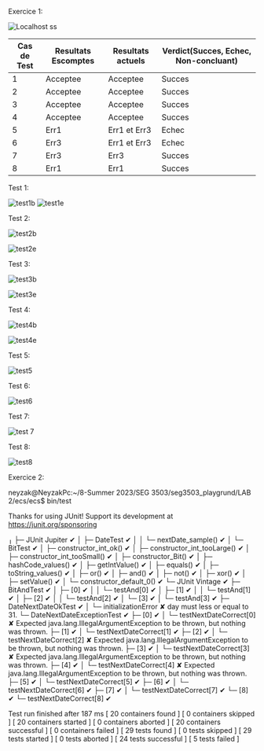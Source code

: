 
Exercice 1:

![Localhost ss](https://github.com/Talb057/seg3503_playgrund/assets/71707486/652155ee-2e70-4e97-b638-6d75de0fcead)



Cas de Test | Resultats Escomptes | Resultats actuels | Verdict(Succes, Echec, Non-concluant) 
--- | --- | --- | --- 
1 | Acceptee | Acceptee| Succes 
2 | Acceptee | Acceptee | Succes 
3 | Acceptee | Acceptee | Succes
4 | Acceptee | Acceptee | Succes
5 | Err1 | Err1 et Err3 | Echec 
6 | Err3 | Err1 et Err3 | Echec
7 | Err3 | Err3 | Succes
8 | Err1 | Err1 | Succes


Test 1:

![test1b](https://github.com/Talb057/seg3503_playgrund/assets/71707486/a8618949-902c-4d1d-a2ca-da0ddea44d32)
![test1e](https://github.com/Talb057/seg3503_playgrund/assets/71707486/ff7f0b9f-c46a-4164-8fed-94ca7fafc44c)

Test 2:

![test2b](https://github.com/Talb057/seg3503_playgrund/assets/71707486/8296c360-baa7-4d2f-970f-d84542c1ac49)

![test2e](https://github.com/Talb057/seg3503_playgrund/assets/71707486/8460ddd1-0f6a-4704-bfd1-8475e58252dd)

Test 3:

![test3b](https://github.com/Talb057/seg3503_playgrund/assets/71707486/02c2f648-3abf-44cf-9d8d-ea9cfbdafea4)

![test3e](https://github.com/Talb057/seg3503_playgrund/assets/71707486/d7399c52-052d-4462-b0b5-f1bba227c42d)

Test 4:

![test4b](https://github.com/Talb057/seg3503_playgrund/assets/71707486/2e51e3b7-571f-485b-906f-497e5d380cc8)

![test4e](https://github.com/Talb057/seg3503_playgrund/assets/71707486/19abe0c0-8e21-4d7f-9c7a-63d8bc01b293)

Test 5:

![test5](https://github.com/Talb057/seg3503_playgrund/assets/71707486/801f7393-9269-4cd0-991f-322020b37a2c)

Test 6:

![test6](https://github.com/Talb057/seg3503_playgrund/assets/71707486/e2712245-8f9e-4e75-a312-3848284131ac)

Test 7:

![test 7](https://github.com/Talb057/seg3503_playgrund/assets/71707486/74e23769-1962-45a1-9d9d-d44cd850045c)

Test 8:

![test8](https://github.com/Talb057/seg3503_playgrund/assets/71707486/b161b7a1-7ebf-4e25-bad7-a25bc282e89b)

Exercice 2:

neyzak@NeyzakPc:~/8-Summer 2023/SEG 3503/seg3503_playgrund/LAB 2/ecs/ecs$ bin/test

Thanks for using JUnit! Support its development at https://junit.org/sponsoring

╷
├─ JUnit Jupiter ✔
│  ├─ DateTest ✔
│  │  └─ nextDate_sample() ✔
│  └─ BitTest ✔
│     ├─ constructor_int_ok() ✔
│     ├─ constructor_int_tooLarge() ✔
│     ├─ constructor_int_tooSmall() ✔
│     ├─ constructor_Bit() ✔
│     ├─ hashCode_values() ✔
│     ├─ getIntValue() ✔
│     ├─ equals() ✔
│     ├─ toString_values() ✔
│     ├─ or() ✔
│     ├─ and() ✔
│     ├─ not() ✔
│     ├─ xor() ✔
│     ├─ setValue() ✔
│     └─ constructor_default_0() ✔
└─ JUnit Vintage ✔
   ├─ BitAndTest ✔
   │  ├─ [0] ✔
   │  │  └─ testAnd[0] ✔
   │  ├─ [1] ✔
   │  │  └─ testAnd[1] ✔
   │  ├─ [2] ✔
   │  │  └─ testAnd[2] ✔
   │  └─ [3] ✔
   │     └─ testAnd[3] ✔
   ├─ DateNextDateOkTest ✔
   │  └─ initializationError ✘ day must less or equal to 31.
   └─ DateNextDateExceptionTest ✔
      ├─ [0] ✔
      │  └─ testNextDateCorrect[0] ✘ Expected java.lang.IllegalArgumentException to be thrown, but nothing was thrown.
      ├─ [1] ✔
      │  └─ testNextDateCorrect[1] ✔
      ├─ [2] ✔
      │  └─ testNextDateCorrect[2] ✘ Expected java.lang.IllegalArgumentException to be thrown, but nothing was thrown.
      ├─ [3] ✔
      │  └─ testNextDateCorrect[3] ✘ Expected java.lang.IllegalArgumentException to be thrown, but nothing was thrown.
      ├─ [4] ✔
      │  └─ testNextDateCorrect[4] ✘ Expected java.lang.IllegalArgumentException to be thrown, but nothing was thrown.
      ├─ [5] ✔
      │  └─ testNextDateCorrect[5] ✔
      ├─ [6] ✔
      │  └─ testNextDateCorrect[6] ✔
      ├─ [7] ✔
      │  └─ testNextDateCorrect[7] ✔
      └─ [8] ✔
         └─ testNextDateCorrect[8] ✔

Test run finished after 187 ms
[        20 containers found      ]
[         0 containers skipped    ]
[        20 containers started    ]
[         0 containers aborted    ]
[        20 containers successful ]
[         0 containers failed     ]
[        29 tests found           ]
[         0 tests skipped         ]
[        29 tests started         ]
[         0 tests aborted         ]
[        24 tests successful      ]
[         5 tests failed          ]

